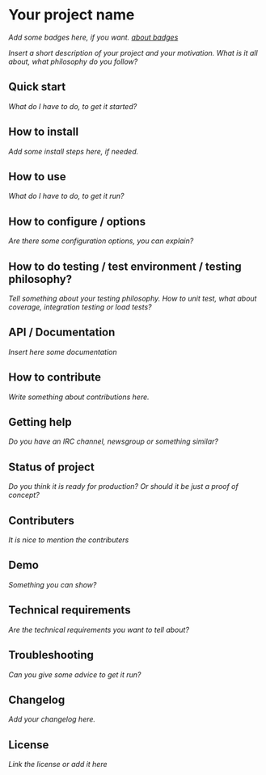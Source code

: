 Your project name
======================
*Add some badges here, if you want. [about badges](../master/Badges.md)*

*Insert a short description of your project and your motivation. What is it all about, what philosophy do you follow?*

## Quick start
*What do I have to do, to get it started?*

## How to install
*Add some install steps here, if needed.*

## How to use
*What do I have to do, to get it run?*

## How to configure / options
*Are there some configuration options, you can explain?* 

## How to do testing / test environment / testing philosophy?
*Tell something about your testing philosophy. How to unit test, what about coverage, integration testing or load tests?*

## API / Documentation
*Insert here some documentation*

## How to contribute
*Write something about contributions here.*

## Getting help
*Do you have an IRC channel, newsgroup or something similar?*

## Status of project
*Do you think it is ready for production? Or should it be just a proof of concept?*

## Contributers
*It is nice to mention the contributers*

## Demo
*Something you can show?*

## Technical requirements
*Are the technical requirements you want to tell about?*

## Troubleshooting
*Can you give some advice to get it run?*

## Changelog
*Add your changelog here.*

## License
*Link the license or add it here*

